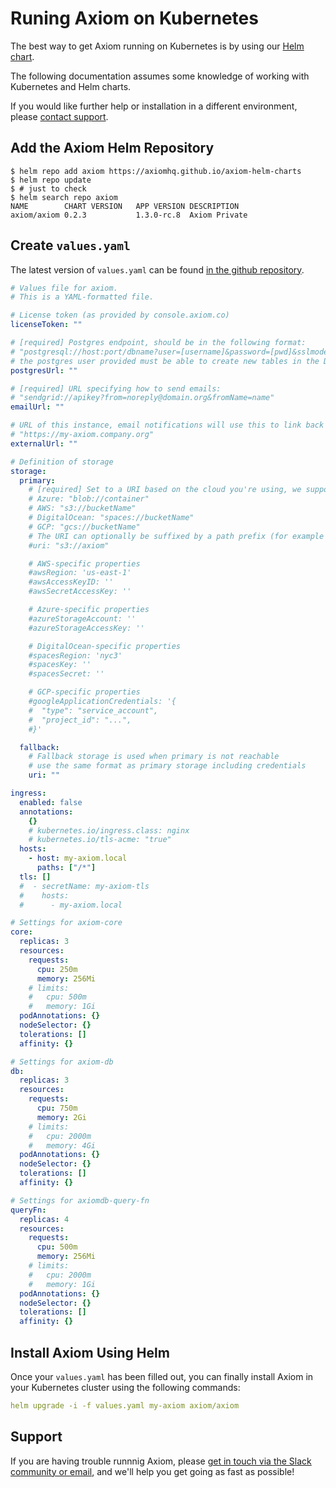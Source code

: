 <div class="axi-header">
  <h1>Runing Axiom on Kubernetes</h1> 
</div>

The best way to get Axiom running on Kubernetes is by using our [Helm chart](https://github.com/axiomhq/axiom-helm-charts).

The following documentation assumes some knowledge of working with Kubernetes and Helm charts.

If you would like further help or installation in a different environment, please  [contact support](mailto:support@axiom.co).


## Add the Axiom Helm Repository

```
$ helm repo add axiom https://axiomhq.github.io/axiom-helm-charts
$ helm repo update
$ # just to check
$ helm search repo axiom
NAME       	CHART VERSION	APP VERSION	DESCRIPTION  
axiom/axiom	0.2.3        	1.3.0-rc.8 	Axiom Private
```


## Create `values.yaml`

The latest version of `values.yaml` can be found [in the github repository](https://github.com/axiomhq/axiom-helm-charts/blob/master/values.yaml).

```yaml
# Values file for axiom.
# This is a YAML-formatted file.

# License token (as provided by console.axiom.co)
licenseToken: ""

# [required] Postgres endpoint, should be in the following format:
# "postgresql://host:port/dbname?user=[username]&password=[pwd]&sslmode=require"
# the postgres user provided must be able to create new tables in the DB
postgresUrl: ""

# [required] URL specifying how to send emails:
# "sendgrid://apikey?from=noreply@domain.org&fromName=name"
emailUrl: ""

# URL of this instance, email notifications will use this to link back
# "https://my-axiom.company.org"
externalUrl: ""

# Definition of storage
storage:
  primary:
    # [required] Set to a URI based on the cloud you're using, we support azure / aws / do / gcp
    # Azure: "blob://container"
    # AWS: "s3://bucketName"
    # DigitalOcean: "spaces://bucketName"
    # GCP: "gcs://bucketName"
    # The URI can optionally be suffixed by a path prefix (for example "s3://bucketName/path/prefix")
    #uri: "s3://axiom"

    # AWS-specific properties
    #awsRegion: 'us-east-1'
    #awsAccessKeyID: ''
    #awsSecretAccessKey: ''

    # Azure-specific properties
    #azureStorageAccount: ''
    #azureStorageAccessKey: ''

    # DigitalOcean-specific properties
    #spacesRegion: 'nyc3'
    #spacesKey: ''
    #spacesSecret: ''

    # GCP-specific properties
    #googleApplicationCredentials: '{
    #  "type": "service_account",
    #  "project_id": "...",
    #}'

  fallback:
    # Fallback storage is used when primary is not reachable
    # use the same format as primary storage including credentials
    uri: ""

ingress:
  enabled: false
  annotations:
    {}
    # kubernetes.io/ingress.class: nginx
    # kubernetes.io/tls-acme: "true"
  hosts:
    - host: my-axiom.local
      paths: ["/*"]
  tls: []
  #  - secretName: my-axiom-tls
  #    hosts:
  #      - my-axiom.local

# Settings for axiom-core
core:
  replicas: 3
  resources:
    requests:
      cpu: 250m
      memory: 256Mi
    # limits:
    #   cpu: 500m
    #   memory: 1Gi
  podAnnotations: {}
  nodeSelector: {}
  tolerations: []
  affinity: {}

# Settings for axiom-db
db:
  replicas: 3
  resources:
    requests:
      cpu: 750m
      memory: 2Gi
    # limits:
    #   cpu: 2000m
    #   memory: 4Gi
  podAnnotations: {}
  nodeSelector: {}
  tolerations: []
  affinity: {}

# Settings for axiomdb-query-fn
queryFn:
  replicas: 4
  resources:
    requests:
      cpu: 500m
      memory: 256Mi
    # limits:
    #   cpu: 2000m
    #   memory: 1Gi
  podAnnotations: {}
  nodeSelector: {}
  tolerations: []
  affinity: {}

```

## Install Axiom Using Helm

Once your `values.yaml` has been filled out, you can finally install Axiom in your Kubernetes cluster using the following commands:

```yaml
helm upgrade -i -f values.yaml my-axiom axiom/axiom
```


## Support

If you are having trouble runnnig Axiom, please [get in touch via the Slack community or email](https://axiom.co/support), and we'll help you get going as fast as possible!
